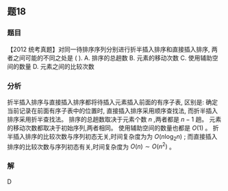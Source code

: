 ## 题18
### 题目
【2012 统考真题】对同一待排序序列分别进行折半插入排序和直接插入排序, 两者之间可能的不同之处是 ( ).
A. 排序的总趟数 B. 元素的移动次数
C. 使用辅助空间的数量 D. 元素之间的比较次数
### 分析
折半插入排序与直接插入排序都将待插入元素插入前面的有序子表, 区别是: 确定当前记录在前面有序子表中的位置时, 直接插入排序采用顺序查找法, 而折半插入排序采用折半查找法。
排序的总趟数取决于元素个数 $n$ ,两者都是 $n - 1$ 趟。
元素的移动次数都取决于初始序列,两者相同。
使用辅助空间的数量也都是 $O\left( 1\right)$ 。
折半插入排序的比较次数与序列初态无关,时间复杂度为为 $O\left( {n{\log }_{2}n}\right)$ ;
而直接插入排序的比较次数与序列初态有关,时间复杂度为 $O\left( n\right)  \sim  O\left( {n}^{2}\right)$ 。
### 解
D